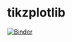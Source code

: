 # tikzplotlib

[![Binder](https://mybinder.org/badge_logo.svg)](https://mybinder.org/v2/gh/Milvflor/tikzplotlib.git/HEAD)
